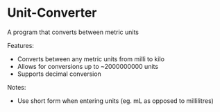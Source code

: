 # Unit-Converter
A program that converts between metric units

Features:
  - Converts between any metric units from milli to kilo
  - Allows for conversions up to ~2000000000 units
  - Supports decimal conversion

Notes:
  - Use short form when entering units (eg. mL as opposed to millilitres)

